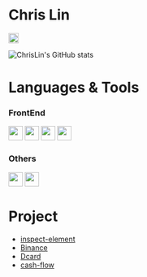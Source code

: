 
# Chris Lin 
<code><a href="mailto:i100308326@gmail.com"><img height="20" src="https://img.shields.io/badge/Gmail-D14836?style=for-the-badge&logo=gmail&logoColor=white"></a></code>
  
![ChrisLin's GitHub stats](https://github-readme-stats.vercel.app/api?username=ChrisLin1997&show_icons=true&theme=gruvbox)

# Languages & Tools

### FrontEnd
<code><img height="28" src="https://img.shields.io/badge/JavaScript-F7DF1E?style=for-the-badge&logo=javascript&logoColor=black"></code>
<code><img height="28" src="https://img.shields.io/badge/TypeScript-007ACC?style=for-the-badge&logo=typescript&logoColor=white"></code>
<code><img height="28" src="https://img.shields.io/badge/Vue.js-35495E?style=for-the-badge&logo=vue-dot-js&logoColor=4FC08D"></code>
<code><img height="28" src="https://img.shields.io/badge/React-20232A?style=for-the-badge&logo=react&logoColor=61DAFB"></code>

### Others
<code><img height="28" src="https://img.shields.io/badge/Git-F05032?style=for-the-badge&logo=git&logoColor=white"></code>
<code><img height="28" src="https://img.shields.io/badge/Docker-2CA5E0?style=for-the-badge&logo=docker&logoColor=white"></code>

# Project
- [inspect-element](https://chrome.google.com/webstore/detail/inspect-element/flgcpmeleoikcibkiaiindbcjeldcogp)
- [Binance](https://chris-binance.herokuapp.com/)
- [Dcard](https://chrislin1997.github.io/Vue-Dcard/)
- [cash-flow](https://github.com/ChrisLin1997/cash-flow)
